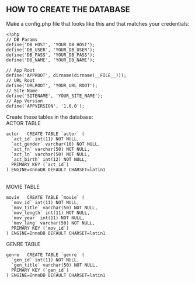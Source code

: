 
HOW TO CREATE THE DATABASE
--------------------------

Make a config.php file that looks like this and that matches your credentials:

~~~~
<?php
// DB Params
define('DB_HOST', 'YOUR_DB_HOST');
define('DB_USER', 'YOUR_DB_USER');
define('DB_PASS', 'YOUR_DB_PASS');
define('DB_NAME', 'YOUR_DB_NAME');

// App Root
define('APPROOT', dirname(dirname(__FILE__)));
// URL Root
define('URLROOT', 'YOUR_URL_ROOT');
// Site Name
define('SITENAME', 'YOUR_SITE_NAME');
// App Version
define('APPVERSION', '1.0.0');
~~~~

Create these tables in the database:
<br>
ACTOR TABLE
~~~~
actor	CREATE TABLE `actor` (
  `act_id` int(11) NOT NULL,
  `act_gender` varchar(10) NOT NULL,
  `act_fn` varchar(50) NOT NULL,
  `act_ln` varchar(50) NOT NULL,
  `act_birth` int(12) NOT NULL,
  PRIMARY KEY (`act_id`)
) ENGINE=InnoDB DEFAULT CHARSET=latin1	
~~~~
<br>
MOVIE TABLE 

~~~~
movie	CREATE TABLE `movie` (
  `mov_id` int(11) NOT NULL,
  `mov_title` varchar(50) NOT NULL,
  `mov_length` int(11) NOT NULL,
  `mov_year` int(11) NOT NULL,
  `mov_lang` varchar(50) NOT NULL,
  PRIMARY KEY (`mov_id`)
) ENGINE=InnoDB DEFAULT CHARSET=latin1	
~~~~

GENRE TABLE

~~~~
genre	CREATE TABLE `genre` (
  `gen_id` int(11) NOT NULL,
  `gen_title` varchar(50) NOT NULL,
  PRIMARY KEY (`gen_id`)
) ENGINE=InnoDB DEFAULT CHARSET=latin1	
~~~~
